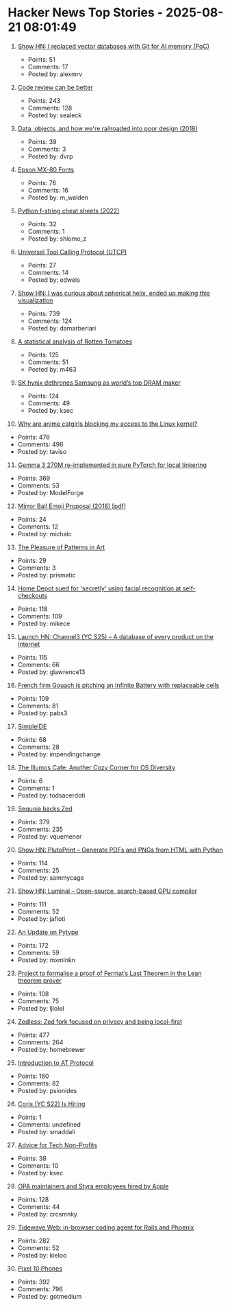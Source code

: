 # Hacker News Top Stories - 2025-08-21 08:01:49

1. [Show HN: I replaced vector databases with Git for AI memory (PoC)](https://github.com/Growth-Kinetics/DiffMem)
   - Points: 51
   - Comments: 17
   - Posted by: alexmrv

2. [Code review can be better](https://tigerbeetle.com/blog/2025-08-04-code-review-can-be-better/)
   - Points: 243
   - Comments: 128
   - Posted by: sealeck

3. [Data, objects, and how we're railroaded into poor design (2018)](https://www.tedinski.com/2018/01/23/data-objects-and-being-railroaded-into-misdesign.html)
   - Points: 39
   - Comments: 3
   - Posted by: dvrp

4. [Epson MX-80 Fonts](https://mw.rat.bz/MX-80/)
   - Points: 76
   - Comments: 16
   - Posted by: m_walden

5. [Python f-string cheat sheets (2022)](https://fstring.help/cheat/)
   - Points: 32
   - Comments: 1
   - Posted by: shlomo_z

6. [Universal Tool Calling Protocol (UTCP)](https://github.com/universal-tool-calling-protocol/python-utcp)
   - Points: 27
   - Comments: 14
   - Posted by: edweis

7. [Show HN: I was curious about spherical helix, ended up making this visualization](https://visualrambling.space/moving-objects-in-3d/)
   - Points: 739
   - Comments: 124
   - Posted by: damarberlari

8. [A statistical analysis of Rotten Tomatoes](https://www.statsignificant.com/p/is-rotten-tomatoes-still-reliable)
   - Points: 125
   - Comments: 51
   - Posted by: m463

9. [SK hynix dethrones Samsung as world’s top DRAM maker](https://koreajoongangdaily.joins.com/news/2025-08-15/business/tech/Thanks-Nvidia-SK-hynix-dethrones-Samsung-as-worlds-top-DRAM-maker-for-first-time-in-over-30-years/2376834)
   - Points: 124
   - Comments: 49
   - Posted by: ksec

10. [Why are anime catgirls blocking my access to the Linux kernel?](https://lock.cmpxchg8b.com/anubis.html)
   - Points: 476
   - Comments: 496
   - Posted by: taviso

11. [Gemma 3 270M re-implemented in pure PyTorch for local tinkering](https://github.com/rasbt/LLMs-from-scratch/tree/main/ch05/12_gemma3)
   - Points: 369
   - Comments: 53
   - Posted by: ModelForge

12. [Mirror Ball Emoji Proposal (2018) [pdf]](https://www.unicode.org/L2/L2019/19310-mirror-ball-emoji.pdf)
   - Points: 24
   - Comments: 12
   - Posted by: michalc

13. [The Pleasure of Patterns in Art](https://thereader.mitpress.mit.edu/why-repetition-in-art-pleases-the-brain/)
   - Points: 29
   - Comments: 3
   - Posted by: prismatic

14. [Home Depot sued for 'secretly' using facial recognition at self-checkouts](https://petapixel.com/2025/08/20/home-depot-sued-for-secretly-using-facial-recognition-technology-on-self-checkout-cameras/)
   - Points: 118
   - Comments: 109
   - Posted by: mikece

15. [Launch HN: Channel3 (YC S25) – A database of every product on the internet](undefined)
   - Points: 115
   - Comments: 66
   - Posted by: glawrence13

16. [French firm Gouach is pitching an Infinite Battery with replaceable cells](https://arstechnica.com/gadgets/2025/05/gouach-wants-you-to-insert-and-pluck-the-cells-from-its-infinite-e-bike-battery/)
   - Points: 109
   - Comments: 81
   - Posted by: pabs3

17. [SimpleIDE](https://github.com/jamesplotts/simpleide)
   - Points: 68
   - Comments: 28
   - Posted by: impendingchange

18. [The Illumos Cafe: Another Cozy Corner for OS Diversity](https://it-notes.dragas.net/2025/08/18/introducing-the-illumos-cafe/)
   - Points: 6
   - Comments: 1
   - Posted by: todsacerdoti

19. [Sequoia backs Zed](https://zed.dev/blog/sequoia-backs-zed)
   - Points: 379
   - Comments: 235
   - Posted by: vquemener

20. [Show HN: PlutoPrint – Generate PDFs and PNGs from HTML with Python](https://github.com/plutoprint/plutoprint)
   - Points: 114
   - Comments: 25
   - Posted by: sammycage

21. [Show HN: Luminal – Open-source, search-based GPU compiler](https://github.com/luminal-ai/luminal)
   - Points: 111
   - Comments: 52
   - Posted by: jafioti

22. [An Update on Pytype](https://github.com/google/pytype)
   - Points: 172
   - Comments: 59
   - Posted by: mxmlnkn

23. [Project to formalise a proof of Fermat’s Last Theorem in the Lean theorem prover](https://imperialcollegelondon.github.io/FLT/)
   - Points: 108
   - Comments: 75
   - Posted by: ljlolel

24. [Zedless: Zed fork focused on privacy and being local-first](https://github.com/zedless-editor/zed)
   - Points: 477
   - Comments: 264
   - Posted by: homebrewer

25. [Introduction to AT Protocol](https://mackuba.eu/2025/08/20/introduction-to-atproto/)
   - Points: 160
   - Comments: 82
   - Posted by: psionides

26. [Coris (YC S22) Is Hiring](https://www.ycombinator.com/companies/coris/jobs/rqO40yy-ai-engineer)
   - Points: 1
   - Comments: undefined
   - Posted by: smaddali

27. [Advice for Tech Non-Profits](https://mitchellh.com/writing/advice-for-tech-nonprofits)
   - Points: 38
   - Comments: 10
   - Posted by: ksec

28. [OPA maintainers and Styra employees hired by Apple](https://blog.openpolicyagent.org/note-from-teemu-tim-and-torin-to-the-open-policy-agent-community-2dbbfe494371)
   - Points: 128
   - Comments: 44
   - Posted by: crcsmnky

29. [Tidewave Web: in-browser coding agent for Rails and Phoenix](https://tidewave.ai/blog/tidewave-web-phoenix-rails)
   - Points: 282
   - Comments: 52
   - Posted by: kieloo

30. [Pixel 10 Phones](https://blog.google/products/pixel/google-pixel-10-pro-xl/)
   - Points: 392
   - Comments: 796
   - Posted by: gotmedium

